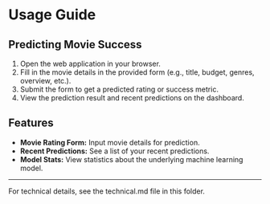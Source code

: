 # Usage Guide

## Predicting Movie Success
1. Open the web application in your browser.
2. Fill in the movie details in the provided form (e.g., title, budget, genres, overview, etc.).
3. Submit the form to get a predicted rating or success metric.
4. View the prediction result and recent predictions on the dashboard.

## Features
- **Movie Rating Form:** Input movie details for prediction.
- **Recent Predictions:** See a list of your recent predictions.
- **Model Stats:** View statistics about the underlying machine learning model.

---

For technical details, see the technical.md file in this folder. 
